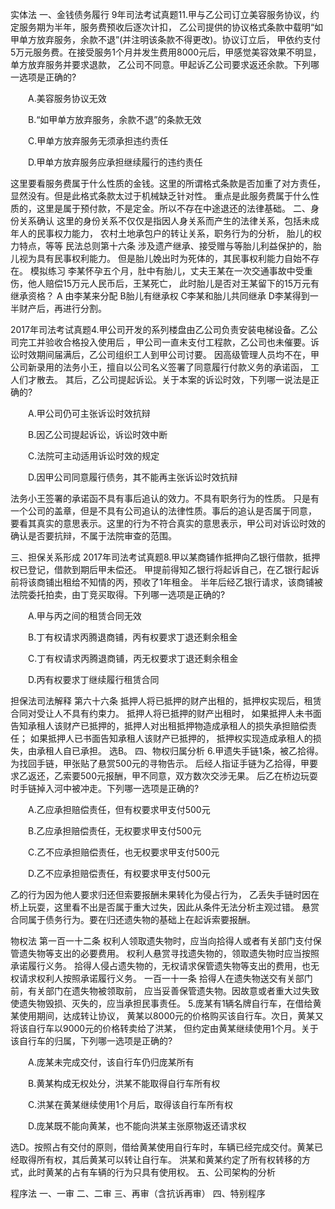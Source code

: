 实体法
一、金钱债务履行
9年司法考试真题11.甲与乙公司订立美容服务协议，约定服务期为半年，服务费预收后逐次计扣，
乙公司提供的协议格式条款中载明“如甲单方放弃服务，余款不退”(并注明该条款不得更改)。协议订立后，
甲依约支付5万元服务费。在接受服务1个月并发生费用8000元后，甲感觉美容效果不明显，单方放弃服务并要求退款，
乙公司不同意。甲起诉乙公司要求返还余款。下列哪一选项是正确的?

　　A.美容服务协议无效

　　B.“如甲单方放弃服务，余款不退”的条款无效

　　C.甲单方放弃服务无须承担违约责任

　　D.甲单方放弃服务应承担继续履行的违约责任

这里要看服务费属于什么性质的金钱。这里的所谓格式条款是否加重了对方责任，显然没有。但是此格式条款太过于机械缺乏针对性。
重点是此服务费属于什么性质的，这里是属于预付款，不是定金。所以不存在中途退还的法律基础。
二、身份关系确认
这里的身份关系不仅仅是指因人身关系而产生的法律关系，包括未成年人的民事权力能力，
农村土地承包户的转让关系，职务行为的分析，
胎儿的权力特点，等等
民法总则第十六条
涉及遗产继承、接受赠与等胎儿利益保护的，胎儿视为具有民事权利能力。
但是胎儿娩出时为死体的，其民事权利能力自始不存在。
模拟练习
李某怀孕五个月，肚中有胎儿，丈夫王某在一次交通事故中受重伤，他人赔偿15万元人民币后，王某死亡，
此时胎儿是否对王某留下的15万元有继承资格？
A 由李某来分配   B胎儿有继承权  C李某和胎儿共同继承
D李某得到一半财产后，再进行分割。

2017年司法考试真题4.甲公司开发的系列楼盘由乙公司负责安装电梯设备。乙公司完工并验收合格投入使用后
，甲公司一直未支付工程款，乙公司也未催要。诉讼时效期间届满后，乙公司组织工人到甲公司讨要。
因高级管理人员均不在，甲公司新录用的法务小王，擅自以公司名义签署了同意履行付款义务的承诺函，
工人们才散去。
其后，乙公司提起诉讼。关于本案的诉讼时效，下列哪一说法是正确的?

　　A.甲公司仍可主张诉讼时效抗辩

　　B.因乙公司提起诉讼，诉讼时效中断

　　C.法院可主动适用诉讼时效的规定

　　D.因甲公司同意履行债务，其不能再主张诉讼时效抗辩

法务小王签署的承诺函不具有事后追认的效力。不具有职务行为的性质。
只是有一个公司的盖章，但是不具有公司追认的法律性质。事后的追认是否属于同意，
要看其真实的意思表示。这里的行为不符合真实的意思表示，甲公司对诉讼时效的确认是否要抗辩，不属于法院审查的范围。



三、担保关系形成
2017年司法考试真题8.甲以某商铺作抵押向乙银行借款，抵押权已登记，借款到期后甲未偿还。
甲提前得知乙银行将起诉自己，在乙银行起诉前将该商铺出租给不知情的丙，预收了1年租金。
半年后经乙银行请求，该商铺被法院委托拍卖，由丁竞买取得。下列哪一选项是正确的?

　　A.甲与丙之间的租赁合同无效

　　B.丁有权请求丙腾退商铺，丙有权要求丁退还剩余租金

　　C.丁有权请求丙腾退商铺，丙无权要求丁退还剩余租金

　　D.丙有权要求丁继续履行租赁合同

   担保法司法解释 第六十六条
抵押人将已抵押的财产出租的，抵押权实现后，租赁合同对受让人不具有约束力。 抵押人将已抵押的财产出租时，
如果抵押人未书面告知承租人该财产已抵押的，抵押人对出租抵押物造成承租人的损失承担赔偿责任；
如果抵押人已书面告知承租人该财产已抵押的，
抵押权实现造成承租人的损失，由承租人自已承担。
选B。
四、物权归属分析
6.甲遗失手链1条，被乙拾得。为找回手链，甲张贴了悬赏500元的寻物告示。
后经人指证手链为乙拾得，甲要求乙返还，乙索要500元报酬，甲不同意，双方数次交涉无果。
后乙在桥边玩耍时手链掉入河中被冲走。下列哪一选项是正确的?

　　A.乙应承担赔偿责任，但有权要求甲支付500元

　　B.乙应承担赔偿责任，无权要求甲支付500元

　　C.乙不应承担赔偿责任，也无权要求甲支付500元

　　D.乙不应承担赔偿责任，有权要求甲支付500元

乙的行为因为他人要求归还但索要报酬未果转化为侵占行为，
乙丢失手链时因在桥上玩耍，这里看不出是否属于重大过失，因此从条件无法分析主观过错。
悬赏合同属于债务行为。要在归还遗失物的基础上在起诉索要报酬。

物权法 第一百一十二条
权利人领取遗失物时，应当向拾得人或者有关部门支付保管遗失物等支出的必要费用。
权利人悬赏寻找遗失物的，领取遗失物时应当按照承诺履行义务。 
拾得人侵占遗失物的，无权请求保管遗失物等支出的费用，也无权请求权利人按照承诺履行义务。
一百一十一条 
拾得人在遗失物送交有关部门前，有关部门在遗失物被领取前，
应当妥善保管遗失物。因故意或者重大过失致使遗失物毁损、灭失的，应当承担民事责任。
5.庞某有1辆名牌自行车，在借给黄某使用期间，达成转让协议，
黄某以8000元的价格购买该自行车。次日，黄某又将该自行车以9000元的价格转卖给了洪某，
但约定由黄某继续使用1个月。关于该自行车的归属，下列哪一选项是正确的?

　　A.庞某未完成交付，该自行车仍归庞某所有

　　B.黄某构成无权处分，洪某不能取得自行车所有权

　　C.洪某在黄某继续使用1个月后，取得该自行车所有权

　　D.庞某既不能向黄某，也不能向洪某主张原物返还请求权

选D。按照占有交付的原则，借给黄某使用自行车时，车辆已经完成交付。黄某已经取得所有权，其后黄某可以转让自行车。
洪某和黄某约定了所有权转移的方式，此时黄某的占有车辆的行为只具有使用权。
五、公司架构的分析
 
程序法
一、一审
二、二审
三、再审（含抗诉再审）
四、特别程序
